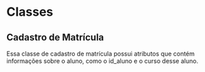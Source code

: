 # Classes
## Cadastro de Matrícula
Essa classe de cadastro de matrícula possui atributos que contém informações sobre o aluno, como o id_aluno e o curso desse aluno.